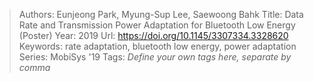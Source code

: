 > Authors: Eunjeong Park, Myung-Sup Lee, Saewoong Bahk
> Title: Data Rate and Transmission Power Adaptation for Bluetooth Low Energy (Poster)
> Year: 2019
> Url: https://doi.org/10.1145/3307334.3328620
> Keywords: rate adaptation, bluetooth low energy, power adaptation
> Series: MobiSys '19
> Tags: *Define your own tags here, separate by comma*